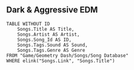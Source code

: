 ## Dark & Aggressive EDM
```dataview
TABLE WITHOUT ID
	Songs.Title AS Title,
	Songs.Artist AS Artist,
	Songs.Song_Id AS ID,
    Songs.Tags.Sound AS Sound,
    Songs.Tags.Genre AS Genre
FROM "Game/Geometry Dash/Songs/Song Database"
WHERE elink("Songs.Link", "Songs.Title")
```


